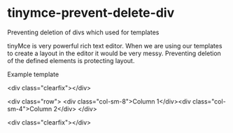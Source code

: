 # tinymce-prevent-delete-div
Preventing deletion of divs which used for templates

tinyMce is very powerful rich text editor. When we are using our templates to create a layout in the editor it would be very messy.
Preventing deletion of the defined elements is protecting layout.

Example template

&lt;div class=&quot;clearfix&quot;&gt;&lt;/div&gt; 

&lt;div class=&quot;row&quot;&gt; &lt;div class=&quot;col-sm-8&quot;&gt;Column 1&lt;/div&gt;&lt;div class=&quot;col-sm-4&quot;&gt;Column 2&lt;/div&gt; &lt;/div&gt; 

&lt;div class=&quot;clearfix&quot;&gt;&lt;/div&gt;
